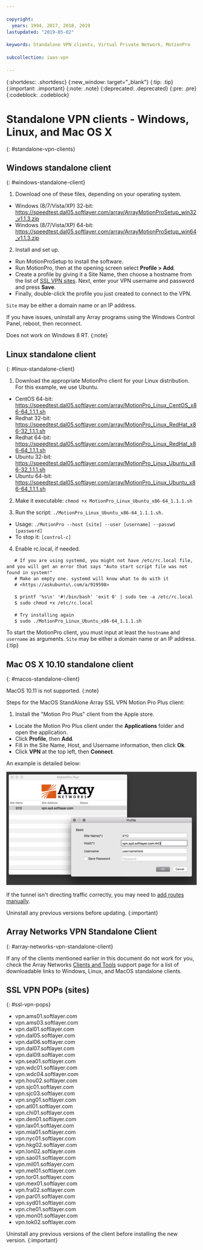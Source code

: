 ```yaml
---

copyright:
  years: 1994, 2017, 2018, 2019
lastupdated: "2019-05-02"

keywords: Standalone VPN clients, Virtual Private Network, MotionPro

subcollection: iaas-vpn

---
```


{:shortdesc: .shortdesc}
{:new_window: target="_blank"}
{:tip: .tip}
{:important: .important}
{:note: .note}
{:deprecated: .deprecated}
{:pre: .pre}
{:codeblock: .codeblock}

# Standalone VPN clients - Windows, Linux, and Mac OS X
{: #standalone-vpn-clients}

## Windows standalone client
{: #windows-standalone-client}

1. Download one of these files, depending on your operating system.
  * Windows (8/7/Vista/XP) 32-bit:  https://speedtest.dal05.softlayer.com/array/ArrayMotionProSetup_win32_v1.1.3.zip
  * Windows (8/7/Vista/XP) 64-bit:  https://speedtest.dal05.softlayer.com/array/ArrayMotionProSetup_win64_v1.1.3.zip

2. Install and set up.
  * Run MotionProSetup to install the software.
  * Run MotionPro, then at the opening screen select **Profile > Add**.
  * Create a profile by giving it a Site Name, then choose a hostname from the list of [SSL VPN sites](#ssl-vpn-pops). Next, enter your VPN username and password and press **Save**.
  * Finally, double-click the profile you just created to connect to the VPN.

`Site` may be either a domain name or an IP address. 

If you have issues, uninstall any Array programs using the Windows Control Panel, reboot, then reconnect.

Does not work on Windows 8 RT.
{:note}

## Linux standalone client
{: #linux-standalone-client}

1. Download the appropriate MotionPro client for your Linux distribution. For this example, we use Ubuntu.
  * CentOS 64-bit: https://speedtest.dal05.softlayer.com/array/MotionPro_Linux_CentOS_x86-64_1.1.1.sh
  * Redhat 32-bit: https://speedtest.dal05.softlayer.com/array/MotionPro_Linux_RedHat_x86-32_1.1.1.sh
  * Redhat 64-bit: https://speedtest.dal05.softlayer.com/array/MotionPro_Linux_RedHat_x86-64_1.1.1.sh
  * Ubuntu 32-bit: https://speedtest.dal05.softlayer.com/array/MotionPro_Linux_Ubuntu_x86-32_1.1.1.sh
  * Ubuntu 64-bit: https://speedtest.dal05.softlayer.com/array/MotionPro_Linux_Ubuntu_x86-64_1.1.1.sh

2. Make it executable: `chmod +x MotionPro_Linux_Ubuntu_x86-64_1.1.1.sh`

3. Run the script:  `./MotionPro_Linux_Ubuntu_x86-64_1.1.1.sh.`
  * Usage:  `./MotionPro --host [site] --user [username] --passwd [password]`
  * To stop it:  `[control-c]`

4. Enable rc.local, if needed.
    
  ```
     # If you are using systemd, you might not have /etc/rc.local file, and you will get an error that says "Auto start script file was not found in system!"
     # Make an empty one. systemd will know what to do with it
     # <https://askubuntu\.com/a/919598>

     $ printf '%s\n' '#!/bin/bash' 'exit 0' | sudo tee -a /etc/rc.local
     $ sudo chmod +x /etc/rc.local

     # Try installing again
     $ sudo ./MotionPro_Linux_Ubuntu_x86-64_1.1.1.sh
```     

To start the MotionPro client, you must input at least the `hostname` and `username` as arguments. `Site` may be either a domain name or an IP address.
{:tip}

## Mac OS X 10.10 standalone client
{: #macos-standalone-client}

MacOS 10.11 is not supported. 
{:note}

Steps for the MacOS StandAlone Array SSL VPN Motion Pro Plus client:

1. Install the "Motion Pro Plus" client from the Apple store.
  * Locate the  Motion Pro Plus client under the **Applications** folder and open the application.
  * Click **Profile**, then **Add**.
  * Fill in the Site Name, Host, and Username information, then click **Ok**.
  * Click **VPN** at the top left, then **Connect**.

An example is detailed below:

![Figure 1](images/snip20170425_1.png)

If the tunnel isn't directing traffic correctly, you may need to [add routes manually](https://discussions.apple.com/thread/2735376).

Uninstall any previous versions before updating.
{:important}

## Array Networks VPN Standalone Client
{: #array-networks-vpn-standalone-client}

If any of the clients mentioned earlier in this document do not work for you, check the Array Networks [Clients and Tools](https://support.arraynetworks.net/prx/001/http/supportportal.arraynetworks.net/downloads/downloads.html) support page for a list of downloadable links to Windows, Linux, and MacOS standalone clients.

## SSL VPN POPs (sites)
{: #ssl-vpn-pops}

* vpn.ams01.softlayer.com
* vpn.ams03.softlayer.com
* vpn.dal01.softlayer.com
* vpn.dal05.softlayer.com
* vpn.dal06.softlayer.com
* vpn.dal07.softlayer.com
* vpn.dal09.softlayer.com
* vpn.sea01.softlayer.com
* vpn.wdc01.softlayer.com
* vpn.wdc04.softlayer.com
* vpn.hou02.softlayer.com
* vpn.sjc01.softlayer.com
* vpn.sjc03.softlayer.com
* vpn.sng01.softlayer.com
* vpn.atl01.softlayer.com
* vpn.chi01.softlayer.com
* vpn.den01.softlayer.com
* vpn.lax01.softlayer.com
* vpn.mia01.softlayer.com
* vpn.nyc01.softlayer.com
* vpn.hkg02.softlayer.com
* vpn.lon02.softlayer.com
* vpn.sao01.softlayer.com
* vpn.mil01.softlayer.com
* vpn.mel01.softlayer.com
* vpn.tor01.softlayer.com
* vpn.mex01.softlayer.com
* vpn.fra02.softlayer.com
* vpn.par01.softlayer.com
* vpn.syd01.softlayer.com
* vpn.che01.softlayer.com
* vpn.mon01.softlayer.com
* vpn.tok02.softlayer.com


Uninstall any previous versions of the client before installing the new version.
{:important}
